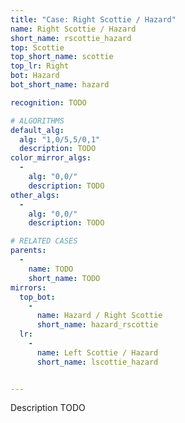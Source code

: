 ```yaml
---
title: "Case: Right Scottie / Hazard"
name: Right Scottie / Hazard
short_name: rscottie_hazard
top: Scottie
top_short_name: scottie
top_lr: Right
bot: Hazard
bot_short_name: hazard

recognition: TODO

# ALGORITHMS
default_alg:
  alg: "1,0/5,5/0,1"
  description: TODO
color_mirror_algs:
  -
    alg: "0,0/"
    description: TODO
other_algs:
  -
    alg: "0,0/"
    description: TODO

# RELATED CASES
parents:
  -
    name: TODO
    short_name: TODO
mirrors:
  top_bot:
    -
      name: Hazard / Right Scottie
      short_name: hazard_rscottie
  lr:
    -
      name: Left Scottie / Hazard
      short_name: lscottie_hazard


---
```


Description TODO

